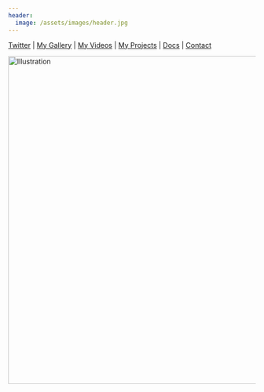 ```yaml
---
header:
  image: /assets/images/header.jpg
---
```

[Twitter](https://twitter.com/briendieterle) | [My Gallery](https://www.flickr.com/photos/briend/) | [My Videos](https://www.youtube.com/user/briendieterle) | [My Projects](https://github.com/briend) | [Docs](https://github.com/briend/briend.github.io/issues) | [Contact](mailto://briend@gmail.com)

<a data-flickr-embed="true" href="https://www.flickr.com/photos/briend/albums/72157633189076989" title="Illustration"><img src="https://live.staticflickr.com/65535/49632594408_5785d6fa05_b.jpg" width="1024" height="669" alt="Illustration"></a><script async src="//embedr.flickr.com/assets/client-code.js" charset="utf-8"></script>
